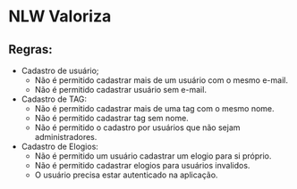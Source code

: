 # NLW Valoriza

## Regras:
- Cadastro de usuário;
    - Não é permitido cadastrar mais de um usuário com o mesmo e-mail.
    - Não é permitido cadastrar usuário sem e-mail.
- Cadastro de TAG:
    - Não é permitido cadastrar mais de uma tag com o mesmo nome.
    - Não é permitido cadastrar tag sem nome.
    - Não é permitido o cadastro por usuários que não sejam administradores.
- Cadastro de Elogios:
    - Não é permitido um usuário cadastrar um elogio para si próprio.
    - Não é permitido cadastrar elogios para usuários invalidos.
    - O usuário precisa estar autenticado na aplicação.